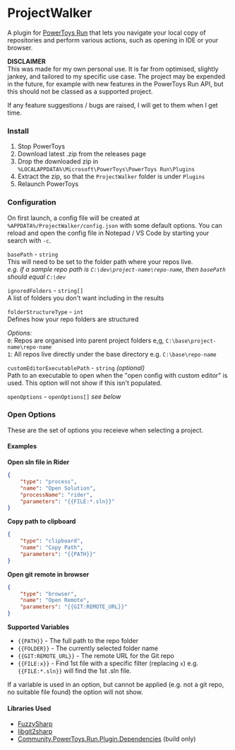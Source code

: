 # ProjectWalker
A plugin for [PowerToys Run](https://github.com/microsoft/powertoys) that lets you navigate your local copy of repositories and perform various actions, such as opening in IDE or your browser.

**DISCLAIMER**  
This was made for my own personal use. It is far from optimised, slightly jankey, and tailored to my specific use case. The project may be expended in the future, for example with new features in the PowerToys Run API, but this should not be classed as a supported project.

If any feature suggestions / bugs are raised, I will get to them when I get time.

### Install
1. Stop PowerToys
2. Download latest .zip from the releases page
3. Drop the downloaded zip in `%LOCALAPPDATA%\Microsoft\PowerToys\PowerToys Run\Plugins`
4. Extract the zip, so that the `ProjectWalker` folder is under `Plugins`
5. Relaunch PowerToys

### Configuration
On first launch, a config file will be created at `%APPDATA%/ProjectWalker/config.json` with some default options. You can reload and open the config file in Notepad / VS Code by starting your search with `-c`.

`basePath` - `string`  
This will need to be set to the folder path where your repos live.  
*e.g. if a sample repo path is `C:\dev\project-name\repo-name`, then `basePath` should equal `C:\dev`*

`ignoredFolders` - `string[]`  
A list of folders you don't want including in the results

`folderStructureType` - `int`  
Defines how your repo folders are structured

*Options:*  
`0`: Repos are organised into parent project folders e,g, `C:\base\project-name\repo-name`  
`1`: All repos live directly under the base directory e.g. `C:\base\repo-name`

`customEditorExecutablePath` - `string` *(optional)*  
Path to an executable to open when the "open config with custom editor" is used. This option will not show if this isn't populated.

`openOptions` - `openOptions[]` *see below*

### Open Options  
These are the set of options you receieve when selecting a project. 

#### Examples

**Open sln file in Rider**

```JSON
{
    "type": "process",
    "name": "Open Solution",
    "processName": "rider",
    "parameters": "{{FILE:*.sln}}"
}
```

**Copy path to clipboard**

```JSON
{
    "type": "clipboard",
    "name": "Copy Path",
    "parameters": "{{PATH}}"
}
```

**Open git remote in browser**

```JSON
{
    "type": "browser",
    "name": "Open Remote",
    "parameters": "{{GIT:REMOTE_URL}}"
}
```

**Supported Variables**  
- `{{PATH}}` - The full path to the repo folder
- `{{FOLDER}}` - The currently selected folder name
- `{{GIT:REMOTE_URL}}` - The remote URL for the Git repo
- `{{FILE:x}}` - Find 1st file with a specific filter (replacing `x`) e.g. `{{FILE:*.sln}}` will find the 1st .sln file. 

If a variable is used in an option, but cannot be applied (e.g. not a git repo, no suitable file found) the option will not show.

#### Libraries Used

- [FuzzySharp](https://github.com/JakeBayer/FuzzySharp)
- [libgit2sharp](https://github.com/libgit2/libgit2sharp)
- [Community.PowerToys.Run.Plugin.Dependencies](https://github.com/hlaueriksson/Community.PowerToys.Run.Plugin.Dependencies) (build only)